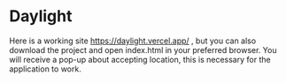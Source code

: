 # Daylight

Here is a working site https://daylight.vercel.app/ , but you can also download the project and open index.html in your preferred browser. You will receive a pop-up about accepting location, this is necessary for the application to work. 
